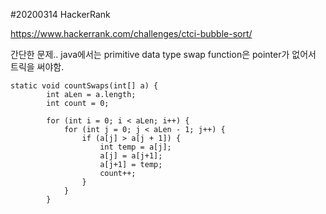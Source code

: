#20200314 HackerRank

https://www.hackerrank.com/challenges/ctci-bubble-sort/

간단한 문제.. java에서는 primitive data type swap function은 pointer가 없어서 트릭을 써야함.

```
static void countSwaps(int[] a) {
        int aLen = a.length;
        int count = 0;
        
        for (int i = 0; i < aLen; i++) {
            for (int j = 0; j < aLen - 1; j++) {
                if (a[j] > a[j + 1]) {
                    int temp = a[j];
                    a[j] = a[j+1];
                    a[j+1] = temp;
                    count++;
                }
            }
        }
```
